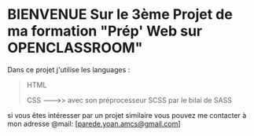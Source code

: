 # BIENVENUE Sur le 3ème Projet de ma formation "Prép' Web sur OPENCLASSROOM"

 Dans ce projet j'utilise les languages :
> HTML
>
> CSS --->> avec son préprocesseur SCSS par le bilai de SASS

si vous êtes intéresser par un projet similaire vous pouvez me contacter à mon adresse @mail: [parede.yoan.amcs@gmail.com]

